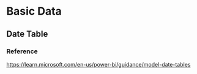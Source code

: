 # Basic Data

## Date Table

### Reference
https://learn.microsoft.com/en-us/power-bi/guidance/model-date-tables